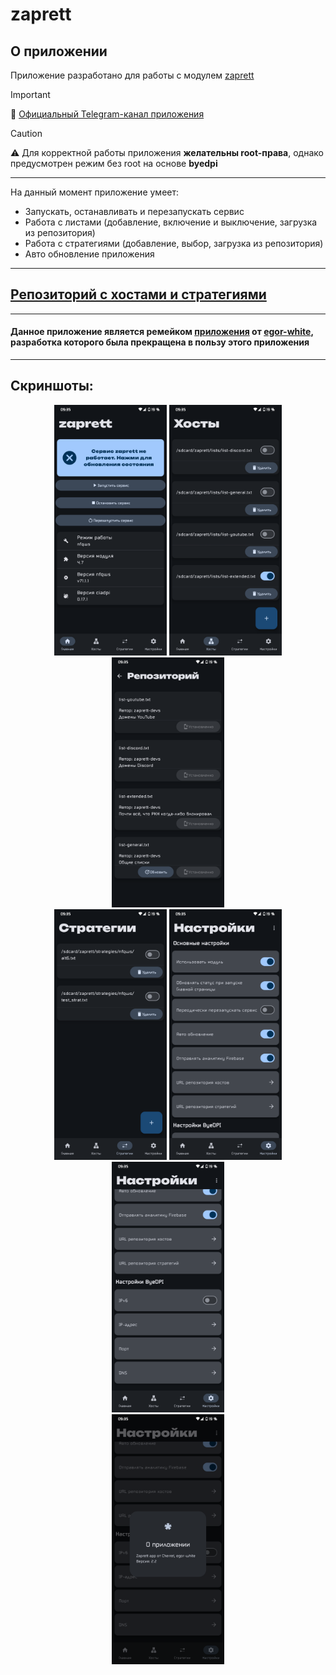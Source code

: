 # zaprett
## О приложении
Приложение разработано для работы с модулем [zaprett](https://github.com/egor-white/zaprett)
> [!IMPORTANT]
> 📢 [Официальный Telegram-канал приложения](https://t.me/zaprett_module)

> [!CAUTION]
> ⚠️ Для корректной работы приложения **желательны root-права**, однако предусмотрен режим без root на основе **byedpi**

---

На данный момент приложение умеет:
* Запускать, останавливать и перезапускать сервис
* Работа с листами (добавление, включение и выключение, загрузка из репозитория)
* Работа с стратегиями (добавление, выбор, загрузка из репозитория)
* Авто обновление приложения

---

## [Репозиторий с хостами и стратегиями](https://github.com/CherretGit/zaprett-hosts-repo)

---

#### Данное приложение является ремейком [приложения](https://github.com/egor-white/zaprett-app) от [egor-white](https://github.com/egor-white), разработка которого была прекращена в пользу этого приложения

---

## Скриншоты:
<p align="center">
  <img src="images/1.png" width="180">
  <img src="images/2.png" width="180">
  <img src="images/3.png" width="180"><br>
  <img src="images/4.png" width="180">
  <img src="images/5.png" width="180">
  <img src="images/6.png" width="180"><br>
  <img src="images/7.png" width="180">
</p>
